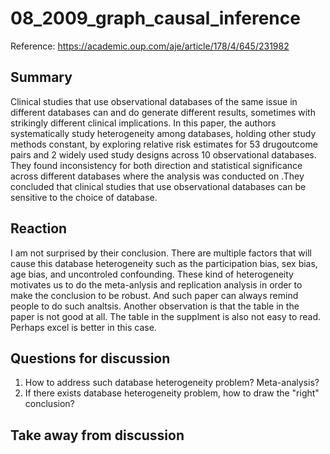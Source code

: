 # 08_2009_graph_causal_inference

Reference: https://academic.oup.com/aje/article/178/4/645/231982


## Summary

Clinical studies that use observational databases of the same issue in different databases can and do generate different results, sometimes with strikingly different clinical implications. In this paper, the authors systematically study heterogeneity among databases, holding other study methods constant, by exploring relative risk estimates for 53 drugoutcome pairs and 2 widely used study designs across 10 observational databases. They found inconsistency for both direction and statistical significance across different databases where the analysis was conducted on .They concluded that clinical studies that use observational databases can be sensitive to the choice of database. 



## Reaction

I am not surprised by their conclusion. There are multiple factors that will cause this database heterogeneity such as the participation bias, sex bias, age bias, and uncontroled confounding. These kind of heterogeneity motivates us to do the meta-anlysis and replication analysis in order to make the conclusion to be robust. And such paper can always remind people to do such analtsis. Another observation is that the table in the paper is not good at all. The table in the supplment is also not easy to read. Perhaps excel is better in this case.

## Questions for discussion


1. How to address such database heterogeneity problem? Meta-analysis?
2. If there exists database heterogeneity problem, how to draw the "right" conclusion?

## Take away from discussion
